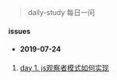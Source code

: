 
 > daily-study 每日一问
#### issues
* #### 2019-07-24
 1. [day 1. js观察者模式如何实现](https://github.com/zlx362211854/daily-study/issues/1)